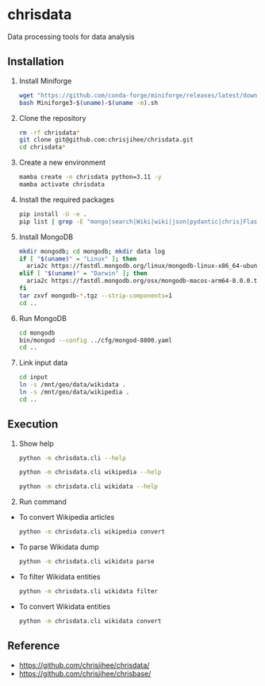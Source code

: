 # chrisdata

Data processing tools for data analysis


## Installation

1. Install Miniforge
    ```bash
    wget "https://github.com/conda-forge/miniforge/releases/latest/download/Miniforge3-$(uname)-$(uname -m).sh"
    bash Miniforge3-$(uname)-$(uname -m).sh
    ```

2. Clone the repository
    ```bash
    rm -rf chrisdata*
    git clone git@github.com:chrisjihee/chrisdata.git
    cd chrisdata*
    ```

3. Create a new environment
    ```bash
    mamba create -n chrisdata python=3.11 -y
    mamba activate chrisdata
    ```

4. Install the required packages
    ```bash
    pip install -U -e .
    pip list | grep -E "mongo|search|Wiki|wiki|json|pydantic|chris|Flask"
    ```

5. Install MongoDB
    ```bash
    mkdir mongodb; cd mongodb; mkdir data log
    if [ "$(uname)" = "Linux" ]; then
      aria2c https://fastdl.mongodb.org/linux/mongodb-linux-x86_64-ubuntu2204-8.0.0.tgz
    elif [ "$(uname)" = "Darwin" ]; then
      aria2c https://fastdl.mongodb.org/osx/mongodb-macos-arm64-8.0.0.tgz
    fi
    tar zxvf mongodb-*.tgz --strip-components=1
    cd ..
    ```

6. Run MongoDB
    ```bash
    cd mongodb
    bin/mongod --config ../cfg/mongod-8800.yaml
    cd ..
    ```

7. Link input data
    ```bash
    cd input
    ln -s /mnt/geo/data/wikidata .
    ln -s /mnt/geo/data/wikipedia .
    cd ..
    ```


## Execution

1. Show help
    ```bash
    python -m chrisdata.cli --help
    ```

    ```bash
    python -m chrisdata.cli wikipedia --help
    ```

    ```bash
    python -m chrisdata.cli wikidata --help
    ```

2. Run command
  * To convert Wikipedia articles
    ```bash
    python -m chrisdata.cli wikipedia convert
    ```

  * To parse Wikidata dump
    ```bash
    python -m chrisdata.cli wikidata parse
    ```

  * To filter Wikidata entities
    ```bash
    python -m chrisdata.cli wikidata filter
    ```

  * To convert Wikidata entities
    ```bash
    python -m chrisdata.cli wikidata convert
    ```


## Reference

* https://github.com/chrisjihee/chrisdata/
* https://github.com/chrisjihee/chrisbase/
